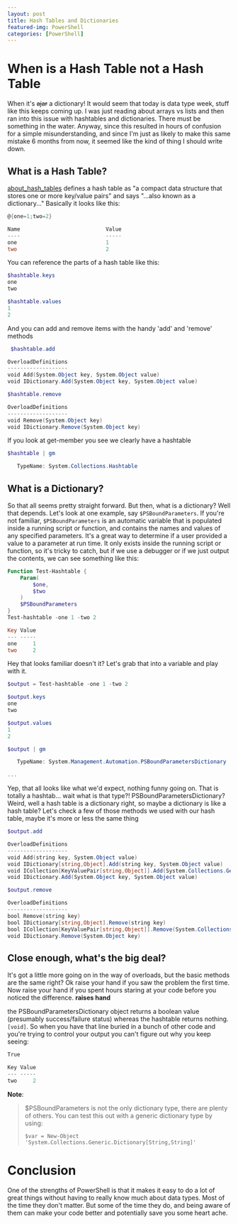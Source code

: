 ```yaml
---
layout: post
title: Hash Tables and Dictionaries
featured-img: PowerShell
categories: [PowerShell]
---
```


# When is a Hash Table not a Hash Table

When it's ~~ajar~~ a dictionary!  It would seem that today is data type week, stuff like this keeps coming up.  I was just reading about arrays vs lists and then ran into this issue with hashtables and dictionaries.  There must be something in the water.  Anyway, since this resulted in hours of confusion for a simple misunderstanding, and since I'm just as likely to make this same mistake 6 months from now, it seemed like the kind of thing I should write down.

## What is a Hash Table?

[about_hash_tables](https://docs.microsoft.com/en-us/PowerShell/module/microsoft.PowerShell.core/about/about_hash_tables?view=PowerShell-6) defines a hash table as "a compact data structure that stores one or more key/value pairs" and says "...also known as a dictionary..."  Basically it looks like this:

```PowerShell
@{one=1;two=2}

Name                           Value
----                           -----
one                            1
two                            2

```
You can reference the parts of a hash table like this:

```PowerShell
$hashtable.keys
one
two

$hashtable.values
1
2
```

And you can add and remove items with the handy 'add' and 'remove' methods

```PowerShell
 $hashtable.add

OverloadDefinitions
-------------------
void Add(System.Object key, System.Object value)
void IDictionary.Add(System.Object key, System.Object value)

$hashtable.remove

OverloadDefinitions
-------------------
void Remove(System.Object key)
void IDictionary.Remove(System.Object key)
```

If you look at get-member you see we clearly have a hashtable

```PowerShell
$hashtable | gm

   TypeName: System.Collections.Hashtable
```

## What is a Dictionary?

So that all seems pretty straight forward.  But then, what is a dictionary?  Well that depends.  Let's look at one example, say `$PSBoundParameters`.  If you're not familiar, `$PSBoundParameters` is an automatic variable that is populated inside a running script or function, and contains the names and values of any specified parameters.  It's a great way to determine if a user provided a value to a parameter at run time.  It only exists inside the running script or function, so it's tricky to catch, but if we use a debugger or if we just output the contents, we can see something like this:

```PowerShell
Function Test-Hashtable {
    Param(
        $one,
        $two
    )
    $PSBoundParameters
}
Test-hashtable -one 1 -two 2

Key Value
--- -----
one     1
two     2

```
Hey that looks familiar doesn't it? Let's grab that into a variable and play with it.

```PowerShell
$output = Test-hashtable -one 1 -two 2

$output.keys
one
two

$output.values
1
2

$output | gm

   TypeName: System.Management.Automation.PSBoundParametersDictionary

...
```

Yep, that all looks like what we'd expect, nothing funny going on.  That is totally a hashtab... wait what is that type?!  PSBoundParametersDictionary?  Weird, well a hash table is a dictionary right, so maybe a dictionary is like a hash table?  Let's check a few of those methods we used with our hash table, maybe it's more or less the same thing

```PowerShell
$output.add

OverloadDefinitions
-------------------
void Add(string key, System.Object value)
void IDictionary[string,Object].Add(string key, System.Object value)
void ICollection[KeyValuePair[string,Object]].Add(System.Collections.Generic.KeyValuePair[string,System.Object] item)
void IDictionary.Add(System.Object key, System.Object value)

$output.remove

OverloadDefinitions
-------------------
bool Remove(string key)
bool IDictionary[string,Object].Remove(string key)
bool ICollection[KeyValuePair[string,Object]].Remove(System.Collections.Generic.KeyValuePair[string,System.Object] item)
void IDictionary.Remove(System.Object key)
```

## Close enough, what's the big deal?

It's got a little more going on in the way of overloads, but the basic methods are the same right?  Ok raise your hand if you saw the problem the first time.  Now raise your hand if you spent hours staring at your code before you noticed the difference.  **raises hand**

the PSBoundParametersDictionary object returns a boolean value (presumably success/failure status) whereas the hashtable returns nothing. `[void]`. So when you have that line buried in a bunch of other code and you're trying to control your output you can't figure out why you keep seeing:

```PowerShell
True

Key Value
--- -----
two     2
```

__Note__:
> $PSBoundParameters is not the only dictionary type, there are plenty of others.  You can test this out with a generic dictionary type by using:
>
> ```$var = New-Object 'System.Collections.Generic.Dictionary[String,String]'```

# Conclusion

One of the strengths of PowerShell is that it makes it easy to do a lot of great things without having to really know much about data types.  Most of the time they don't matter.  But some of the time they do, and being aware of them can make your code better and potentially save you some heart ache.
